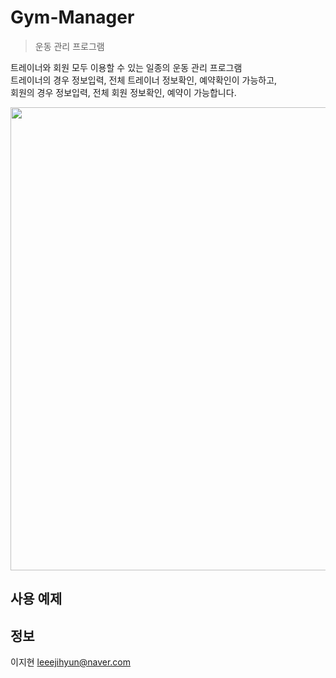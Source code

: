 # Gym-Manager
> 운동 관리 프로그램  

트레이너와 회원 모두 이용할 수 있는 일종의 운동 관리 프로그램  
트레이너의 경우 정보입력, 전체 트레이너 정보확인, 예약확인이 가능하고,  
회원의 경우 정보입력, 전체 회원 정보확인, 예약이 가능합니다.  

<center><img src="main.gif" width="700" height="741"></center>

## 사용 예제  

## 정보  
이지현 leeejihyun@naver.com  
